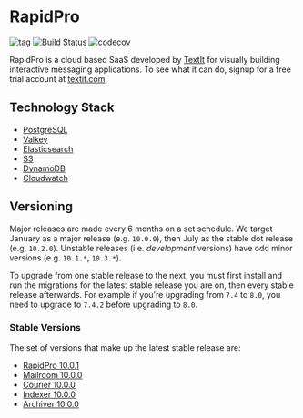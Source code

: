 # RapidPro

[![tag](https://img.shields.io/github/tag/nyaruka/rapidpro.svg)](https://github.com/nyaruka/rapidpro/releases)
[![Build Status](https://github.com/nyaruka/rapidpro/actions/workflows/ci.yml/badge.svg?branch=main)](https://github.com/nyaruka/rapidpro/actions?query=workflow%3ACI)
[![codecov](https://codecov.io/gh/nyaruka/rapidpro/branch/main/graph/badge.svg)](https://codecov.io/gh/nyaruka/rapidpro)

RapidPro is a cloud based SaaS developed by [TextIt](https://textit.com) for visually building interactive messaging 
applications. To see what it can do, signup for a free trial account at [textit.com](https://textit.com).

## Technology Stack

- [PostgreSQL](https://www.postgresql.org)
- [Valkey](https://valkey.io)
- [Elasticsearch](https://www.elastic.co/elasticsearch)
- [S3](https://aws.amazon.com/s3/)
- [DynamoDB](https://aws.amazon.com/dynamodb/)
- [Cloudwatch](https://aws.amazon.com/cloudwatch/)

## Versioning

Major releases are made every 6 months on a set schedule. We target January as a major release (e.g. `10.0.0`), then
July as the stable dot release (e.g. `10.2.0`). Unstable releases (i.e. _development_ versions) have odd minor versions
(e.g. `10.1.*`, `10.3.*`).

To upgrade from one stable release to the next, you must first install and run the migrations for the latest stable 
release you are on, then every stable release afterwards. For example if you're upgrading from `7.4` to `8.0`, you 
need to upgrade to `7.4.2` before upgrading to `8.0`.

### Stable Versions

The set of versions that make up the latest stable release are:

- [RapidPro 10.0.1](https://github.com/nyaruka/rapidpro/releases/tag/v10.0.1)
- [Mailroom 10.0.0](https://github.com/nyaruka/mailroom/releases/tag/v10.0.0)
- [Courier 10.0.0](https://github.com/nyaruka/courier/releases/tag/v10.0.0)
- [Indexer 10.0.0](https://github.com/nyaruka/rp-indexer/releases/tag/v10.0.0)
- [Archiver 10.0.0](https://github.com/nyaruka/rp-archiver/releases/tag/v10.0.0)

